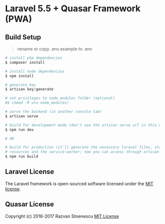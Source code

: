 # Laravel 5.5 + Quasar Framework (PWA)

## Build Setup
> rename or copy  .env.example to .env

``` bash
# install php dependencies
$ composer install

# install node dependencies
$ npm install

# generate key
$ artisan key:generate

# set privileges to node_modules folder (optional)
#$ chmod -R u+x node_modules/

# serve the backend (in another console tab)
$ artisan serve

# build for development mode (don't use the artisan serve url in this mode)
$ npm run dev

# OR

# build for production (it'll generate the necessary laravel files, static
# resources and the service-worker; now you can access through artisan serve)
$ npm run build
```

## Laravel License
The Laravel framework is open-sourced software licensed under the [MIT license](http://opensource.org/licenses/MIT).

## Quasar License
Copyright (c) 2016-2017 Razvan Stoenescu
[MIT License](http://en.wikipedia.org/wiki/MIT_License)
